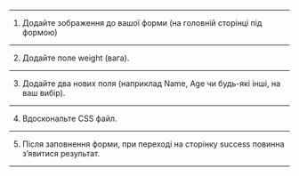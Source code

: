 -----------------------------------------------------------
1. Додайте зображення до вашої форми 
    (на головній сторінці під формою)
-----------------------------------------------------------
2. Додайте поле weight (вага).
-----------------------------------------------------------
3. Додайте два нових поля 
    (наприклад Name, Age чи будь-які інші, на ваш вибір).
-----------------------------------------------------------
4. Вдоскональте СSS файл.
-----------------------------------------------------------
5. Після заповнення форми, при переході на сторінку 
    success повинна з’явитися результат.
-----------------------------------------------------------
